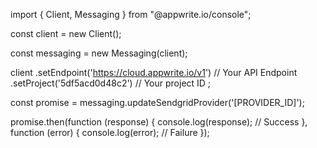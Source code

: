 import { Client, Messaging } from "@appwrite.io/console";

const client = new Client();

const messaging = new Messaging(client);

client
    .setEndpoint('https://cloud.appwrite.io/v1') // Your API Endpoint
    .setProject('5df5acd0d48c2') // Your project ID
;

const promise = messaging.updateSendgridProvider('[PROVIDER_ID]');

promise.then(function (response) {
    console.log(response); // Success
}, function (error) {
    console.log(error); // Failure
});